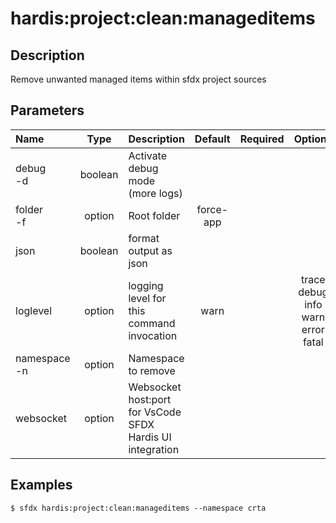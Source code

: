 # hardis:project:clean:manageditems

## Description

Remove unwanted managed items within sfdx project sources

## Parameters

|Name|Type|Description|Default|Required|Options|
|:---|:--:|:----------|:-----:|:------:|:-----:|
|debug<br/>-d|boolean|Activate debug mode (more logs)||||
|folder<br/>-f|option|Root folder|force-app|||
|json|boolean|format output as json||||
|loglevel|option|logging level for this command invocation|warn||trace<br/>debug<br/>info<br/>warn<br/>error<br/>fatal|
|namespace<br/>-n|option|Namespace to remove||||
|websocket|option|Websocket host:port for VsCode SFDX Hardis UI integration||||

## Examples

```shell
$ sfdx hardis:project:clean:manageditems --namespace crta
```


